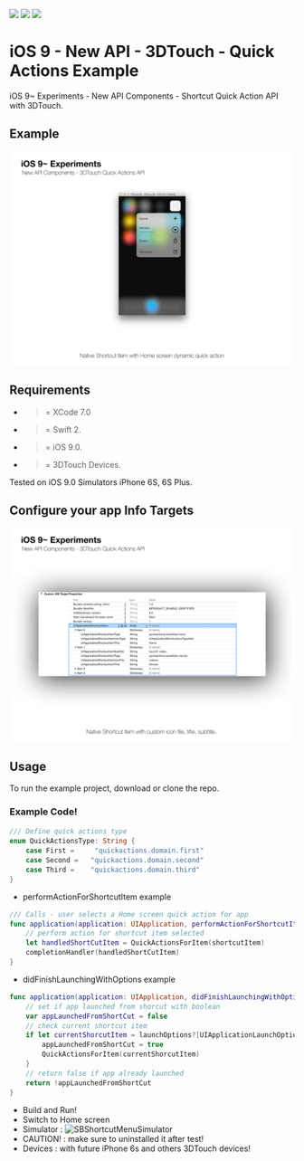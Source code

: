 ![](https://img.shields.io/badge/build-pass-brightgreen.svg?style=flat-square)
![](https://img.shields.io/badge/platform-iOS9+-ff69b4.svg?style=flat-square)
![](https://img.shields.io/badge/Require-XCode7-lightgrey.svg?style=flat-square)


# iOS 9 - New API - 3DTouch - Quick Actions Example
iOS 9~ Experiments - New API Components - Shortcut Quick Action API with 3DTouch.

## Example

![](https://raw.githubusercontent.com/Sweefties/iOS9-NewAPI-3DTouch-QuickActions-Example/master/source/iPhone6S_Simulator2x-3DTouch-QuickActions.jpg)


## Requirements

- >= XCode 7.0
- >= Swift 2.
- >= iOS 9.0.
- >= 3DTouch Devices.

Tested on iOS 9.0 Simulators iPhone 6S, 6S Plus.


## Configure your app Info Targets


![](https://raw.githubusercontent.com/Sweefties/iOS9-NewAPI-3DTouch-QuickActions-Example/master/source/iPhone6S_Simulator2x-3DTouch-QuickActionsConfig.jpg)


## Usage

To run the example project, download or clone the repo.


### Example Code!


```swift
/// Define quick actions type
enum QuickActionsType: String {
    case First =     "quickactions.domain.first"
    case Second =   "quickactions.domain.second"
    case Third =    "quickactions.domain.third"
}
```

- performActionForShortcutItem example
```swift
/// Calls - user selects a Home screen quick action for app
func application(application: UIApplication, performActionForShortcutItem shortcutItem: UIApplicationShortcutItem, completionHandler: (Bool) -> Void) {
    // perform action for shortcut item selected
    let handledShortCutItem = QuickActionsForItem(shortcutItem)
    completionHandler(handledShortCutItem)
}
```

- didFinishLaunchingWithOptions example
```swift
func application(application: UIApplication, didFinishLaunchingWithOptions launchOptions: [NSObject: AnyObject]?) -> Bool {
    // set if app launched from shorcut with boolean
    var appLaunchedFromShortCut = false
    // check current shortcut item
    if let currentShorcutItem = launchOptions?[UIApplicationLaunchOptionsShortcutItemKey] as? UIApplicationShortcutItem {
        appLaunchedFromShortCut = true
        QuickActionsForItem(currentShorcutItem)
    }
    // return false if app already launched
    return !appLaunchedFromShortCut
}
```


- Build and Run!
- Switch to Home screen
- Simulator : ![SBShortcutMenuSimulator](https://github.com/DeskConnect/SBShortcutMenuSimulator)
- CAUTION! : make sure to uninstalled it after test!
- Devices : with future iPhone 6s and others 3DTouch devices!
